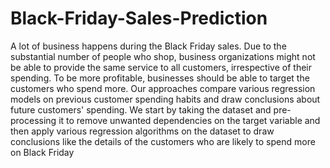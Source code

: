 # Black-Friday-Sales-Prediction
A lot of business happens during the Black Friday sales. Due to the substantial number of people
who shop, business organizations might not be able to provide the same service to all customers,
irrespective of their spending. To be more profitable, businesses should be able to target the
customers who spend more. Our approaches compare various regression models on previous
customer spending habits and draw conclusions about future customers&#39; spending. We start by
taking the dataset and pre-processing it to remove unwanted dependencies on the target variable
and then apply various regression algorithms on the dataset to draw conclusions like the details
of the customers who are likely to spend more on Black Friday
